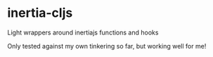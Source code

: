 # inertia-cljs

Light wrappers around inertiajs functions and hooks

Only tested against my own tinkering so far, but working well for me!
